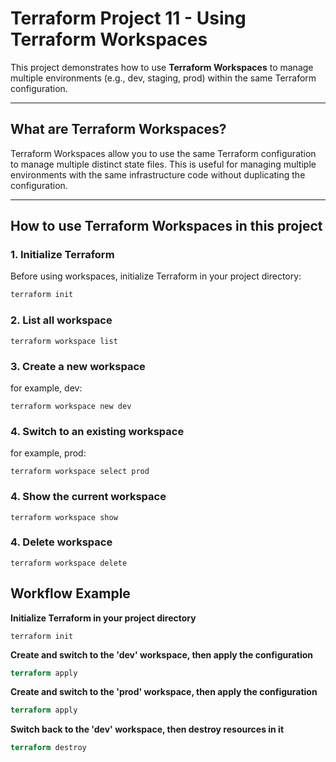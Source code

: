 # Terraform Project 11 - Using Terraform Workspaces

This project demonstrates how to use **Terraform Workspaces** to manage multiple environments (e.g., dev, staging, prod) within the same Terraform configuration.

---

## What are Terraform Workspaces?

Terraform Workspaces allow you to use the same Terraform configuration to manage multiple distinct state files. This is useful for managing multiple environments with the same infrastructure code without duplicating the configuration.

---

## How to use Terraform Workspaces in this project

### 1. Initialize Terraform

Before using workspaces, initialize Terraform in your project directory:

```bash
terraform init
```
### 2. List all workspace
```
terraform workspace list
```
### 3. Create a new workspace

for example, dev:
```
terraform workspace new dev
```
### 4. Switch to an existing workspace

for example, prod:
```
terraform workspace select prod
```
### 4. Show the current workspace
```
terraform workspace show
```
### 4. Delete workspace
```
terraform workspace delete
```

## Workflow Example
**Initialize Terraform in your project directory**
```
terraform init
```
**Create and switch to the 'dev' workspace, then apply the configuration**
```terraform workspace new dev
terraform apply
```
**Create and switch to the 'prod' workspace, then apply the configuration**
```terraform workspace new prod
terraform apply
```
**Switch back to the 'dev' workspace, then destroy resources in it**
```terraform workspace select dev
terraform destroy
```



